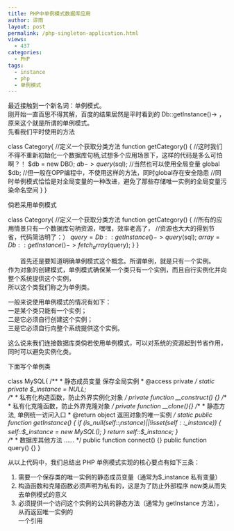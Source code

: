 ```yaml
---
title: PHP中单例模式数据库应用
author: 谇雨
layout: post
permalink: /php-singleton-application.html
views:
  - 437
categories:
  - PHP
tags:
  - instance
  - php
  - 单例模式
---
```

最近接触到一个新名词：单例模式。  
刚开始一直百思不得其解，百度的结果居然是平时看到的 Db::getInstance()-> ，原来这个就是所谓的单例模式。  
先看我们平时使用的方法

class Category{
	//定义一个获取分类方法
	function getCategory() {
		//这时我们不得不重新初始化一个数据库句柄,试想多个应用场景下，这样的代码是多么可怕啊？！ 
		$db = new DB();
		$db->query($sql);
		//当然也可以使用全局变量
		global $db;
		//但一般在OPP编程中，不使用这样的方法，同时global存在安全隐患
		//同时单例模式恰恰是对全局变量的一种改进，避免了那些存储唯一实例的全局变量污染命名空间
	}
}

倘若采用单例模式

class Category{
	//定义一个获取分类方法
	function getCategory() {
		//所有的应用情景只有一个数据库句柄资源，嘿嘿，效率老高了， 
		//资源也大大的得到节省，代码简洁明了：）
		$query = Db::getInstance()->query($sql);
		$array = Db::getInstance()->fetch_array($query);
	}
}

<!--more-->

<p style="text-indent: 2em;">
  首先还是要知道明确单例模式这个概念。所谓单例，就是只有一个实例。<br /> 作为对象的创建模式，单例模式确保某一个类只有一个实例，而且自行实例化并向整个系统提供这个实例，<br /> 所以这个类我们称之为单例类。
</p>

一般来说使用单例模式的情况有如下：  
一是某个类只能有一个实例；  
二是它必须自行创建这个实例；  
三是它必须自行向整个系统提供这个实例。

这么说来我们连接数据库类倘若使用单例模式，可以对系统的资源起到节省作用，同时可以避免实例化类。

下面写个单例类

class MySQL{ 
	/** 
	*  静态成员变量 保存全局实例 
	*  @access private 
	*/
	static private $_instance = NULL;  
  /** 
    * 私有化构造函数，防止外界实例化对象 
		*/ 
	private function  __construct() {} 
	/** 
	 *  私有化克隆函数，防止外界克隆对象 
	 */ 
	private function  __clone(){} 
	/** 
	 *  静态方法, 单例统一访问入口 
	 *  @return  object  返回对象的唯一实例 
	 */ 
	static public function getInstance() { 
		if (is_null(self::$_instance) || !isset(self::$_instance)) { 
			 self::$_instance = new MySQL(); 
		} 
		return self::$_instance; 
	}   
	/** 
	 * 数据库其他方法 ...... 
	 */ 
	public function connect() {} 
	public function query() {} 
} 

从以上代码中，我们总结出 PHP 单例模式实现的核心要点有如下三条：  
1. 需要一个保存类的唯一实例的静态成员变量（通常为$_instance 私有变量）  
2. 构造函数和克隆函数必须声明为私有的，这是为了防止外部程序 new类从而失去单例模式的意义  
3. 必须提供一个访问这个实例的公共的静态方法（通常为 getInstance 方法），从而返回唯一实例的  
一个引用